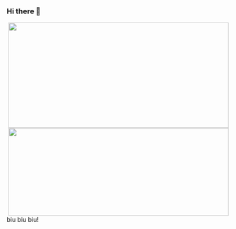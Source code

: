 ### Hi there 👋

<!-- <a href="https://github.com/sudong0701/sudong0701"> -->
  <img align="right" width="500" height="240" src="https://github-readme-stats.vercel.app/api?username=sudong0701&show_icons=true&text_color=24292e&bg_color=ffffff&hide_title=true">
<!-- </a> -->

<!-- <a href="https://github.com/sudong0701/sudong0701"> -->
  <img align="right" width="500" height="200" src="https://github-readme-stats.vercel.app/api/top-langs/?username=sudong0701&layout=compact">
<!-- </a> -->


biu biu biu!
